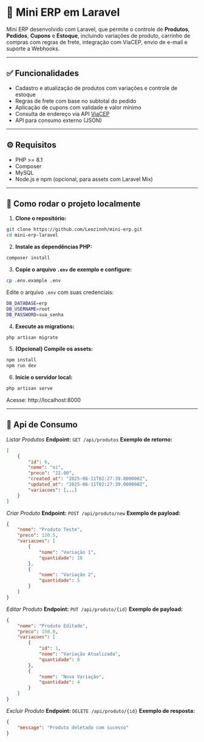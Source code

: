# 🧾 Mini ERP em Laravel

Mini ERP desenvolvido com Laravel, que permite o controle de **Produtos**, **Pedidos**, **Cupons** e **Estoque**, incluindo variações de produto, carrinho de compras com regras de frete, integração com ViaCEP, envio de e-mail e suporte a Webhooks.

---

## ✅ Funcionalidades

-   Cadastro e atualização de produtos com variações e controle de estoque
-   Regras de frete com base no subtotal do pedido
-   Aplicação de cupons com validade e valor mínimo
-   Consulta de endereço via API [ViaCEP](https://viacep.com.br/)
-   API para consumo externo (JSON)

---

## ⚙️ Requisitos

-   PHP >= 8.1
-   Composer
-   MySQL
-   Node.js e npm (opcional, para assets com Laravel Mix)

---

## 🚀 Como rodar o projeto localmente

1. **Clone o repositório:**

```bash
git clone https://github.com/Leozinnh/mini-erp.git
cd mini-erp-laravel
```

2. **Instale as dependências PHP:**

```bash
composer install
```

3. **Copie o arquivo `.env` de exemplo e configure:**

```bash
cp .env.example .env
```

Edite o arquivo `.env` com suas credenciais:

```bash
DB_DATABASE=erp
DB_USERNAME=root
DB_PASSWORD=sua_senha
```

4. **Execute as migrations:**

```bash
php artisan migrate
```

5. **(Opcional) Compile os assets:**

```bash
npm install
npm run dev
```

6. **Inicie o servidor local:**

```bash
php artisan serve
```

Acesse: http://localhost:8000

---

## 🔗 Api de Consumo

_Listar Produtos_
**Endpoint:** `GET /api/produtos`
**Exemplo de retorno:**

```json
[
    {
        "id": 6,
        "nome": "oi",
        "preco": "22.00",
        "created_at": "2025-06-11T02:27:39.000000Z",
        "updated_at": "2025-06-11T02:27:39.000000Z",
        "variacoes": [...]
    }
]
```

_Criar Produto_
**Endpoint:** `POST /api/produto/new`
**Exemplo de payload:**

```json
{
    "nome": "Produto Teste",
    "preco": 120.5,
    "variacoes": [
        {
            "nome": "Variação 1",
            "quantidade": 10
        },
        {
            "nome": "Variação 2",
            "quantidade": 5
        }
    ]
}
```

_Editar Produto_
**Endpoint:** `PUT /api/produto/{id}`
**Exemplo de payload:**

```json
{
    "nome": "Produto Editado",
    "preco": 150.0,
    "variacoes": [
        {
            "id": 1,
            "nome": "Variação Atualizada",
            "quantidade": 8
        },
        {
            "nome": "Nova Variação",
            "quantidade": 4
        }
    ]
}
```

_Excluir Produto_
**Endpoint:** `DELETE /api/produto/{id}`
**Exemplo de resposta:**

```json
{
    "message": "Produto deletado com sucesso"
}
```
